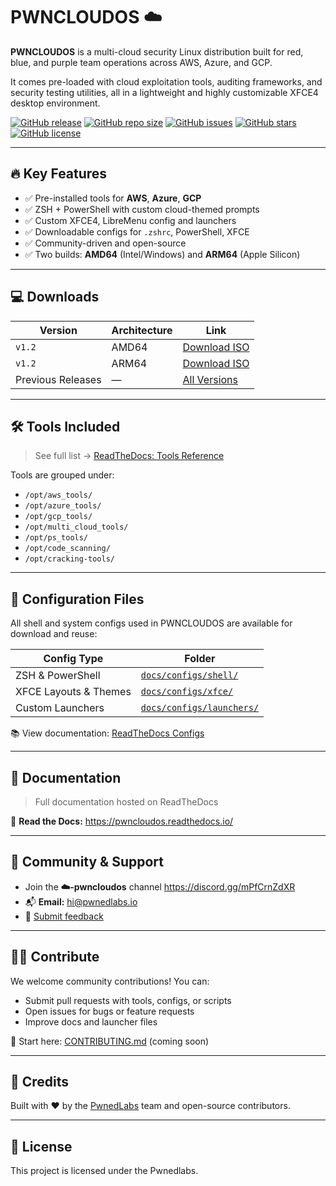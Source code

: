 # PWNCLOUDOS ☁️

**PWNCLOUDOS** is a multi-cloud security Linux distribution built for red, blue, and purple team operations across AWS, Azure, and GCP.

It comes pre-loaded with cloud exploitation tools, auditing frameworks, and security testing utilities, all in a lightweight and highly customizable XFCE4 desktop environment.

[![GitHub release](https://img.shields.io/github/v/release/pwnedlabs/pwncloudos)](https://github.com/pwnedlabs/pwncloudos/releases)
[![GitHub repo size](https://img.shields.io/github/repo-size/pwnedlabs/pwncloudos)](https://github.com/pwnedlabs/pwncloudos)
[![GitHub issues](https://img.shields.io/github/issues/pwnedlabs/pwncloudos)](https://github.com/pwnedlabs/pwncloudos/issues)
[![GitHub stars](https://img.shields.io/github/stars/pwnedlabs/pwncloudos)](https://github.com/pwnedlabs/pwncloudos/stargazers)
[![GitHub license](https://img.shields.io/github/license/pwnedlabs/pwncloudos)](https://github.com/pwnedlabs/pwncloudos/blob/main/LICENSE)

---

## 🔥 Key Features

- ✅ Pre-installed tools for **AWS**, **Azure**, **GCP**
- ✅ ZSH + PowerShell with custom cloud-themed prompts
- ✅ Custom XFCE4, LibreMenu config and launchers
- ✅ Downloadable configs for `.zshrc`, PowerShell, XFCE
- ✅ Community-driven and open-source
- ✅ Two builds: **AMD64** (Intel/Windows) and **ARM64** (Apple Silicon)

---

## 💻 Downloads

| Version | Architecture | Link |
|--------|---------------|------|
| `v1.2` | AMD64         | [Download ISO](https://download.pwncloudos.pwnedlabs.io/images/pwncloudos-amd64.ova) |
| `v1.2` | ARM64         | [Download ISO](https://download.pwncloudos.pwnedlabs.io/images/pwncloudos-arm64.zip) |
| Previous Releases | — | [All Versions](https://github.com/pwnedlabs/pwncloudos/releases) |

---

## 🛠️ Tools Included

> See full list → [ReadTheDocs: Tools Reference](https://pwncloudos.readthedocs.io/en/latest/tools_reference.html)

Tools are grouped under:

- `/opt/aws_tools/`
- `/opt/azure_tools/`
- `/opt/gcp_tools/`
- `/opt/multi_cloud_tools/`
- `/opt/ps_tools/`
- `/opt/code_scanning/`
- `/opt/cracking-tools/`

---

## 📂 Configuration Files

All shell and system configs used in PWNCLOUDOS are available for download and reuse:

| Config Type | Folder |
|-------------|--------|
| ZSH & PowerShell | [`docs/configs/shell/`](docs/configs/shell/) |
| XFCE Layouts & Themes | [`docs/configs/xfce/`](docs/configs/xfce/) |
| Custom Launchers | [`docs/configs/launchers/`](docs/configs/launchers/) |

📚 View documentation: [ReadTheDocs Configs](https://pwncloudos.readthedocs.io/en/latest/configs.html)

---

## 📖 Documentation

> Full documentation hosted on ReadTheDocs

📘 **Read the Docs:** https://pwncloudos.readthedocs.io/

---

## 💬 Community & Support

- Join the **☁️-pwncloudos** channel https://discord.gg/mPfCrnZdXR  
- 📬 **Email:** hi@pwnedlabs.io
- 📝 [Submit feedback](https://forms.gle/QiDdgix24tX1k7di7)

---

## 🙋‍♀️ Contribute

We welcome community contributions! You can:

- Submit pull requests with tools, configs, or scripts
- Open issues for bugs or feature requests
- Improve docs and launcher files

🔧 Start here: [CONTRIBUTING.md](CONTRIBUTING.md) (coming soon)

---

## 🧠 Credits

Built with ❤️ by the [PwnedLabs](https://pwnedlabs.io) team and open-source contributors.

---

## 📝 License

This project is licensed under the Pwnedlabs.

